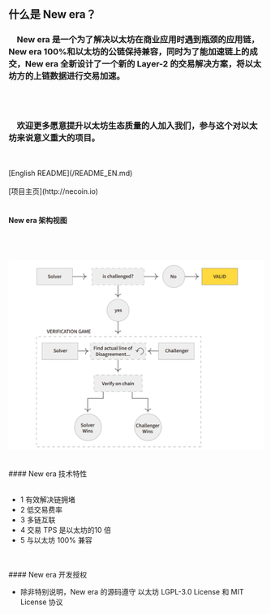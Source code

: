 ## 什么是 New era？



###         &emsp;New era 是一个为了解决以太坊在商业应用时遇到瓶颈的应用链，New era 100%和以太坊的公链保持兼容，同时为了能加速链上的成交，New era 全新设计了一个新的 Layer-2 的交易解决方案，将以太坊方的上链数据进行交易加速。

<br>
<br>

###       &emsp;欢迎更多愿意提升以太坊生态质量的人加入我们，参与这个对以太坊来说意义重大的项目。
<br>
<br>
[English README](/README_EN.md) 
<br>
<br>
[项目主页](http://necoin.io)   


<br>
<br>

#### New era 架构视图

<br>
<br>
<br>

<div align="center">
<img src=https://github.com/neccoin/resource/blob/main/img/architecture.png />
</div>

<br>
<br>
####  New era 技术特性

<br>
<br>

- 1 有效解决链拥堵
- 2 低交易费率
- 3 多链互联
- 4 交易 TPS 是以太坊的10 倍
- 5 与以太坊 100% 兼容
<br>
<br>
#### New era 开发授权

- 除非特别说明，New era 的源码遵守 以太坊  LGPL-3.0 License 和  MIT License 协议
